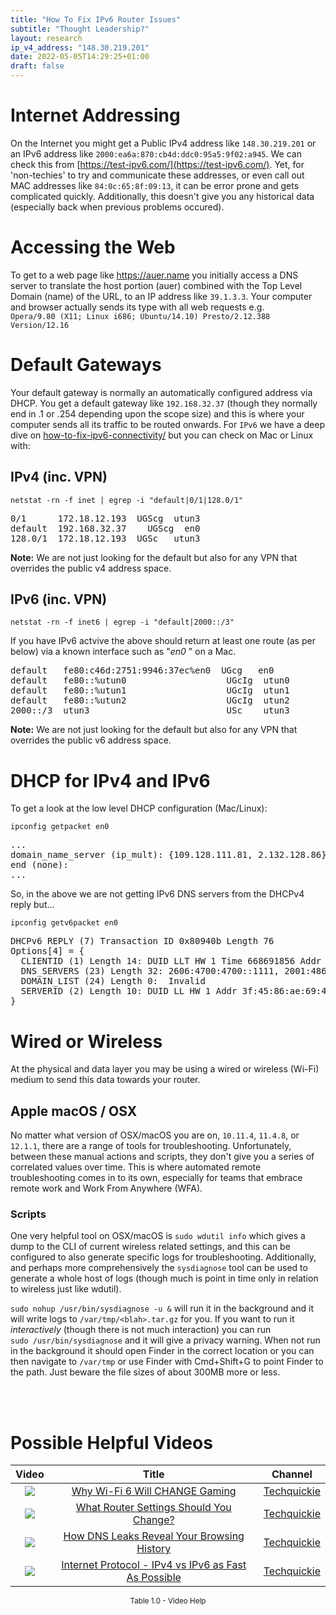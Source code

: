 ```yaml
---
title: "How To Fix IPv6 Router Issues"
subtitle: "Thought Leadership?"
layout: research
ip_v4_address: "148.30.219.201"
date: 2022-05-05T14:29:25+01:00
draft: false
---
```


# Internet Addressing
On the Internet you might get a Public IPv4 address like ```148.30.219.201``` or an IPv6 address like ```2000:ea6a:870:cb4d:ddc0:95a5:9f02:a945```. We can check this from [https://test-ipv6.com/](https://test-ipv6.com/). Yet, for 'non-techies' to try and communicate these addresses, or even call out MAC addresses like ```84:0c:65:8f:09:13```, it can be error prone and gets complicated quickly. Additionally, this doesn't give you any historical data (especially back when previous problems occured).

# Accessing the Web
To get to a web page like https://auer.name you initially access a DNS server to translate the host portion (auer) combined with the Top Level Domain (name) of the URL, to an IP address like ```39.1.3.3```. Your computer and browser actually sends its type with all web requests e.g. <br>```Opera/9.80 (X11; Linux i686; Ubuntu/14.10) Presto/2.12.388 Version/12.16```

# Default Gateways
Your default gateway is normally an automatically configured address via DHCP. You get a default gateway like ```192.168.32.37``` (though they normally end in .1 or .254 depending upon the scope size) and this is where your computer sends all its traffic to be routed onwards. For ```IPv6``` we have a deep dive on [how-to-fix-ipv6-connectivity/](/blog/how-to-fix-ipv6-connectivity/) but you can check on Mac or Linux with:

## IPv4 (inc. VPN)
```netstat -rn -f inet | egrep -i "default|0/1|128.0/1"```

<pre>
0/1      172.18.12.193  UGScg  utun3
default  192.168.32.37    UGScg  en0
128.0/1  172.18.12.193  UGSc   utun3</pre>

**Note:** We are not just looking for the default but also for any VPN that overrides the public v4 address space.

## IPv6 (inc. VPN)
```netstat -rn -f inet6 | egrep -i "default|2000::/3"```

If you have IPv6 actvive the above should return at least one route (as per below) via a known interface such as "_en0_ " on a Mac. 

<pre>
default   fe80:c46d:2751:9946:37ec%en0  UGcg   en0
default   fe80::%utun0                   UGcIg  utun0
default   fe80::%utun1                   UGcIg  utun1
default   fe80::%utun2                   UGcIg  utun2
2000::/3  utun3                          USc    utun3</pre>

**Note:** We are not just looking for the default but also for any VPN that overrides the public v6 address space.

# DHCP for IPv4 and IPv6

To get a look at the low level DHCP configuration (Mac/Linux): 

```ipconfig getpacket en0```

<pre>
...
domain_name_server (ip_mult): {109.128.111.81, 2.132.128.86}
end (none):
...</pre>

So, in the above we are not getting IPv6 DNS servers from the DHCPv4 reply but...

```ipconfig getv6packet en0```

<pre>
DHCPv6 REPLY (7) Transaction ID 0x80940b Length 76
Options[4] = {
  CLIENTID (1) Length 14: DUID LLT HW 1 Time 668691856 Addr 84:0c:65:8f:09:13
  DNS_SERVERS (23) Length 32: 2606:4700:4700::1111, 2001:4860:4860::8844
  DOMAIN_LIST (24) Length 0:  Invalid
  SERVERID (2) Length 10: DUID LL HW 1 Addr 3f:45:86:ae:69:4e
}</pre>

# Wired or Wireless
At the physical and data layer you may be using a wired or wireless (Wi-Fi) medium to send this data towards your router. 

## Apple macOS / OSX
No matter what version of OSX/macOS you are on, ```10.11.4```, ```11.4.8```, or ```12.1.1```, there are a range of tools for troubleshooting. Unfortunately, between these manual actions and scripts, they don't give you a series of correlated values over time. This is where automated remote troubleshooting comes in to its own, especially for teams that embrace remote work and Work From Anywhere (WFA).

### Scripts
One very helpful tool on OSX/macOS is ```sudo wdutil info``` which gives a dump to the CLI of current wireless related settings, and this can be configured to also generate specific logs for troubleshooting. Additionally, and perhaps more comprehensively the ```sysdiagnose``` tool can be used to generate a whole host of logs (though much is point in time only in relation to wireless just like wdutil).

```sudo nohup /usr/bin/sysdiagnose -u &``` will run it in the background and it will write logs to ```/var/tmp/<blah>.tar.gz``` for you. If you want to run it *interactively* (though there is not much interaction) you can run<br>```sudo /usr/bin/sysdiagnose``` and it will give a privacy warning. When not run in the background it should open Finder in the correct location or you can then navigate to ```/var/tmp``` or use Finder with Cmd+Shift+G to point Finder to the path. Just beware the file sizes of about 300MB more or less.

<br><br>
# Possible Helpful Videos

<link href="/plugins/lity/css/lity.min.css" rel="stylesheet">
<script src="/plugins/lity/js/lity.min.js"></script>
<div class="table1-start"></div>

|Video | Title | Channel |
| :---: | :---: | :---: |
|<a href="https://www.youtube.com/watch?v=jQCY-jmoY5o" data-lity><img src="https://i.ytimg.com/vi/jQCY-jmoY5o/default.jpg" class="img-fluid"></a>|<a href="https://www.youtube.com/watch?v=jQCY-jmoY5o" data-lity>Why Wi-Fi 6 Will CHANGE Gaming</a>|<a target="_blank" href="https://www.youtube.com/channel/UC0vBXGSyV14uvJ4hECDOl0Q" >Techquickie</a>|
|<a href="https://www.youtube.com/watch?v=qfS8-Qvvmfk" data-lity><img src="https://i.ytimg.com/vi/qfS8-Qvvmfk/default.jpg" class="img-fluid"></a>|<a href="https://www.youtube.com/watch?v=qfS8-Qvvmfk" data-lity>What Router Settings Should You Change?</a>|<a target="_blank" href="https://www.youtube.com/channel/UC0vBXGSyV14uvJ4hECDOl0Q" >Techquickie</a>|
|<a href="https://www.youtube.com/watch?v=snHpPBwOMPE" data-lity><img src="https://i.ytimg.com/vi/snHpPBwOMPE/default.jpg" class="img-fluid"></a>|<a href="https://www.youtube.com/watch?v=snHpPBwOMPE" data-lity>How DNS Leaks Reveal Your Browsing History</a>|<a target="_blank" href="https://www.youtube.com/channel/UC0vBXGSyV14uvJ4hECDOl0Q" >Techquickie</a>|
|<a href="https://www.youtube.com/watch?v=aor29pGhlFE" data-lity><img src="https://i.ytimg.com/vi/aor29pGhlFE/default.jpg" class="img-fluid"></a>|<a href="https://www.youtube.com/watch?v=aor29pGhlFE" data-lity>Internet Protocol - IPv4 vs IPv6 as Fast As Possible</a>|<a target="_blank" href="https://www.youtube.com/channel/UC0vBXGSyV14uvJ4hECDOl0Q" >Techquickie</a>|

<center><small>Table 1.0 - Video Help</small></center>
 <br>
<div class="table1-end"></div>
<script type="text/javascript">
(function() {
    $('div.table1-start').nextUntil('div.table1-end', 'table').addClass('table thead-dark table-striped table-responsive rounded').attr('id', 't1');
    $('#t1').find('thead').addClass('thead-dark');
})();
</script>
